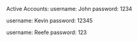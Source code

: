Active Accounts:
username: John
password: 1234

username: Kevin
password: 12345

username: Reefe
password: 123